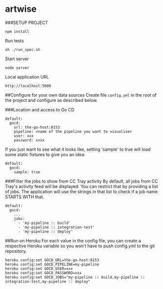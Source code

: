 artwise
=======

###SETUP PROJECT
```
npm install
```

Run tests
```
sh ./run_spec.sh
```

Start server
```
node server
```

Local application URL
```
http://localhost:5000
```

##Configure for your own data sources
Create file `config.yml` in the root of the project and configure as described below.

###Location and access to Go CD
```
default:
  gocd:
    url: the-go-host:8153
    pipeline: <name of the pipeline you want to visualise>
    user: xxx
    password: xxxx
```

If you just want to see what it looks like, setting 'sample' to true will load some static fixtures to give you an idea:
```
default:
  gocd:
    sample: true
```

###Filter the jobs to show from CC Tray activity
By default, all jobs from CC Tray's activity feed will be displayed. You can restrict that by providing a list of jobs. The application will use the strings in that list to check if a job name STARTS WITH that.
```
default:
  gocd:
    ...
    jobs:
      - 'my-pipeline :: build'
      - 'my-pipeline :: integration-test'
      - 'my-pipeline :: deploy'
```

##Run on Heroku
For each value in the config file, you can create a respective Heroku variable so you won't have to push config.yml to the git repository.

```
heroku config:set GOCD_URL=the-go-host:8153
heroku config:set GOCD_PIPELINE=my-pipeline
heroku config:set GOCD_USER=xxx
heroku config:set GOCD_PASSWORD=xxx
heroku config:set GOCD_JOBS="my-pipeline :: build,my-pipeline :: integration-test,my-pipeline :: deploy"
```
